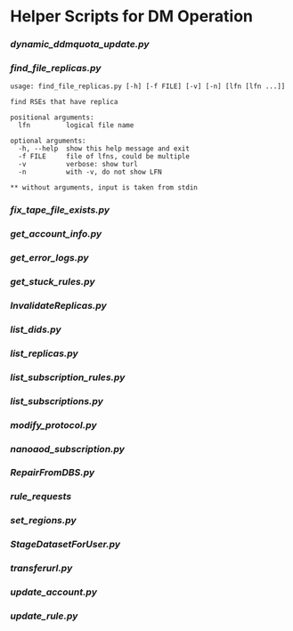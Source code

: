 # Helper Scripts for DM Operation


### _dynamic_ddmquota_update.py_
### _find_file_replicas.py_
```
usage: find_file_replicas.py [-h] [-f FILE] [-v] [-n] [lfn [lfn ...]]

find RSEs that have replica

positional arguments:
  lfn         logical file name

optional arguments:
  -h, --help  show this help message and exit
  -f FILE     file of lfns, could be multiple
  -v          verbose: show turl
  -n          with -v, do not show LFN

** without arguments, input is taken from stdin
```
### _fix_tape_file_exists.py_
### _get_account_info.py_
### _get_error_logs.py_
### _get_stuck_rules.py_
### _InvalidateReplicas.py_
### _list_dids.py_
### _list_replicas.py_
### _list_subscription_rules.py_
### _list_subscriptions.py_
### _modify_protocol.py_
### _nanoaod_subscription.py_
### _RepairFromDBS.py_
### _rule_requests_
### _set_regions.py_
### _StageDatasetForUser.py_
### _transferurl.py_
### _update_account.py_
### _update_rule.py_
